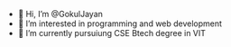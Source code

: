 - 👋 Hi, I’m @GokulJayan
- 👀 I’m interested in programming and web development 
- 🌱 I’m currently pursuiung CSE Btech degree in VIT

<!---
GokulJayan/GokulJayan is a ✨ special ✨ repository because its `README.md` (this file) appears on your GitHub profile.
You can click the Preview link to take a look at your changes.
--->
